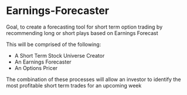 # Earnings-Forecaster
Goal, to create a forecasting tool for short term option trading by recommending long or short plays based on Earnings Forecast

This will be comprised of the following:
  - A Short Term Stock Universe Creator
  - An Earnings Forecaster
  - An Options Pricer
  
The combination of these processes will allow an investor to identify the most profitable short term trades for an upcoming week
